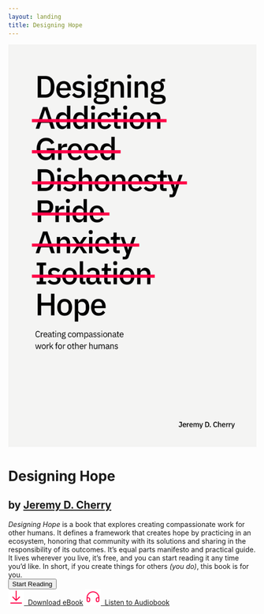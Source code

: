 ```yaml
---
layout: landing
title: Designing Hope
---
```


<div class="row">
  <div class="column left"><img src="images/book-cover.png" class="book-cover"></div>
  <div class="column right">
    <div class="landing">
        <h1>Designing Hope</h1>
        <h2>by <a href="https://jeremydcherry.com" class="author-link">Jeremy D. Cherry</a></h2>
        <em>Designing Hope</em> is a book that explores creating compassionate work for other humans. It defines a framework that creates hope by practicing in an ecosystem, honoring that community with its solutions and sharing in the responsibility of its outcomes. It’s equal parts manifesto and practical guide. It lives wherever you live, it’s free, and you can start reading it any time you’d like.  In short, if you create things for others <em>(you do)</em>, this book is for you.<br/>
        <a href="/toc"><button>Start Reading</button></a><br/>
        <a href="/download" class="resource-link download-left"><img src="/images/download.svg" class="resource-icon">&nbsp;&nbsp;Download eBook</a>
        <a href="/listen" class="resource-link"><img src="/images/headphones.svg" class="resource-icon">&nbsp;&nbsp;Listen to Audiobook</a><br/>
    </div>
  </div>
</div>
